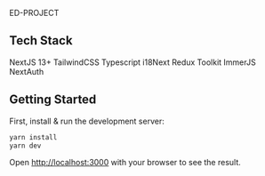 ED-PROJECT

## Tech Stack

NextJS 13+
TailwindCSS
Typescript
i18Next
Redux Toolkit
ImmerJS
NextAuth
## Getting Started

First, install & run the development server:

```bash
yarn install
yarn dev
```

Open [http://localhost:3000](http://localhost:3000) with your browser to see the result.
